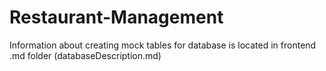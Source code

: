 # Restaurant-Management



Information about creating mock tables for database is located in frontend .md folder (databaseDescription.md) 
